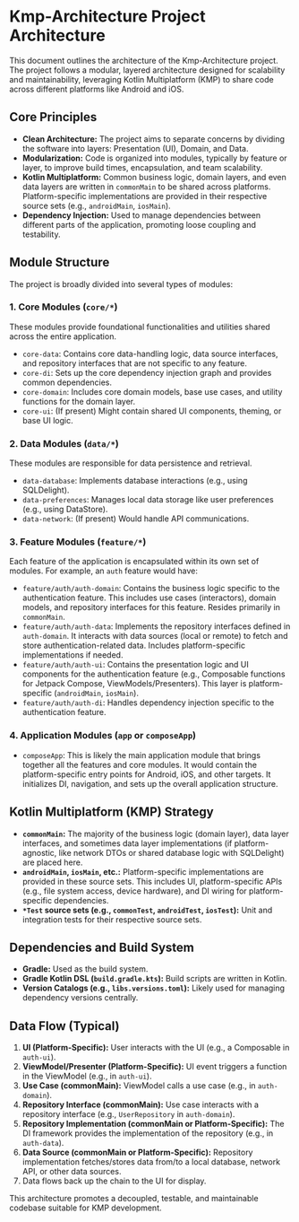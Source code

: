 # Kmp-Architecture Project Architecture

This document outlines the architecture of the Kmp-Architecture project. The project follows a modular, layered architecture designed for scalability and maintainability, leveraging Kotlin Multiplatform (KMP) to share code across different platforms like Android and iOS.

## Core Principles

*   **Clean Architecture:** The project aims to separate concerns by dividing the software into layers: Presentation (UI), Domain, and Data.
*   **Modularization:** Code is organized into modules, typically by feature or layer, to improve build times, encapsulation, and team scalability.
*   **Kotlin Multiplatform:** Common business logic, domain layers, and even data layers are written in `commonMain` to be shared across platforms. Platform-specific implementations are provided in their respective source sets (e.g., `androidMain`, `iosMain`).
*   **Dependency Injection:** Used to manage dependencies between different parts of the application, promoting loose coupling and testability.

## Module Structure

The project is broadly divided into several types of modules:

### 1. Core Modules (`core/*`)

These modules provide foundational functionalities and utilities shared across the entire application.

*   `core-data`: Contains core data-handling logic, data source interfaces, and repository interfaces that are not specific to any feature.
*   `core-di`: Sets up the core dependency injection graph and provides common dependencies.
*   `core-domain`: Includes core domain models, base use cases, and utility functions for the domain layer.
*   `core-ui`: (If present) Might contain shared UI components, theming, or base UI logic.

### 2. Data Modules (`data/*`)

These modules are responsible for data persistence and retrieval.

*   `data-database`: Implements database interactions (e.g., using SQLDelight).
*   `data-preferences`: Manages local data storage like user preferences (e.g., using DataStore).
*   `data-network`: (If present) Would handle API communications.

### 3. Feature Modules (`feature/*`)

Each feature of the application is encapsulated within its own set of modules. For example, an `auth` feature would have:

*   `feature/auth/auth-domain`: Contains the business logic specific to the authentication feature. This includes use cases (interactors), domain models, and repository interfaces for this feature. Resides primarily in `commonMain`.
*   `feature/auth/auth-data`: Implements the repository interfaces defined in `auth-domain`. It interacts with data sources (local or remote) to fetch and store authentication-related data. Includes platform-specific implementations if needed.
*   `feature/auth/auth-ui`: Contains the presentation logic and UI components for the authentication feature (e.g., Composable functions for Jetpack Compose, ViewModels/Presenters). This layer is platform-specific (`androidMain`, `iosMain`).
*   `feature/auth/auth-di`: Handles dependency injection specific to the authentication feature.

### 4. Application Modules (`app` or `composeApp`)

*   `composeApp`: This is likely the main application module that brings together all the features and core modules. It would contain the platform-specific entry points for Android, iOS, and other targets. It initializes DI, navigation, and sets up the overall application structure.

## Kotlin Multiplatform (KMP) Strategy

*   **`commonMain`:** The majority of the business logic (domain layer), data layer interfaces, and sometimes data layer implementations (if platform-agnostic, like network DTOs or shared database logic with SQLDelight) are placed here.
*   **`androidMain`, `iosMain`, etc.:** Platform-specific implementations are provided in these source sets. This includes UI, platform-specific APIs (e.g., file system access, device hardware), and DI wiring for platform-specific dependencies.
*   **`*Test` source sets (e.g., `commonTest`, `androidTest`, `iosTest`):** Unit and integration tests for their respective source sets.

## Dependencies and Build System

*   **Gradle:** Used as the build system.
*   **Gradle Kotlin DSL (`build.gradle.kts`):** Build scripts are written in Kotlin.
*   **Version Catalogs (e.g., `libs.versions.toml`):** Likely used for managing dependency versions centrally.

## Data Flow (Typical)

1.  **UI (Platform-Specific):** User interacts with the UI (e.g., a Composable in `auth-ui`).
2.  **ViewModel/Presenter (Platform-Specific):** UI event triggers a function in the ViewModel (e.g., in `auth-ui`).
3.  **Use Case (commonMain):** ViewModel calls a use case (e.g., in `auth-domain`).
4.  **Repository Interface (commonMain):** Use case interacts with a repository interface (e.g., `UserRepository` in `auth-domain`).
5.  **Repository Implementation (commonMain or Platform-Specific):** The DI framework provides the implementation of the repository (e.g., in `auth-data`).
6.  **Data Source (commonMain or Platform-Specific):** Repository implementation fetches/stores data from/to a local database, network API, or other data sources.
7.  Data flows back up the chain to the UI for display.

This architecture promotes a decoupled, testable, and maintainable codebase suitable for KMP development.
